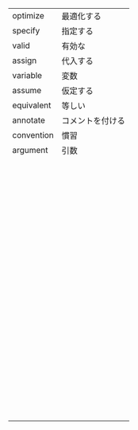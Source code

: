 |            |                  |
| ---------- | ---------------- |
| optimize   | 最適化する       |
| specify    | 指定する         |
| valid      | 有効な           |
| assign     | 代入する         |
| variable   | 変数             |
| assume     | 仮定する         |
| equivalent | 等しい           |
| annotate   | コメントを付ける |
| convention | 慣習             |
| argument   | 引数             |
|            |                  |
|            |                  |
|            |                  |
|            |                  |
|            |                  |
|            |                  |
|            |                  |
|            |                  |
|            |                  |
|            |                  |
|            |                  |
|            |                  |
|            |                  |
|            |                  |
|            |                  |
|            |                  |
|            |                  |
|            |                  |
|            |                  |
|            |                  |
|            |                  |
|            |                  |
|            |                  |
|            |                  |
|            |                  |
|            |                  |
|            |                  |
|            |                  |
|            |                  |
|            |                  |
|            |                  |
|            |                  |
|            |                  |
|            |                  |
|            |                  |
|            |                  |
|            |                  |
|            |                  |
|            |                  |
|            |                  |
|            |                  |
|            |                  |
|            |                  |
|            |                  |
|            |                  |
|            |                  |
|            |                  |
|            |                  |
|            |                  |
|            |                  |
|            |                  |
|            |                  |
|            |                  |
|            |                  |
|            |                  |
|            |                  |
|            |                  |
|            |                  |
|            |                  |
|            |                  |
|            |                  |
|            |                  |
|            |                  |
|            |                  |
|            |                  |
|            |                  |
|            |                  |
|            |                  |
|            |                  |
|            |                  |
|            |                  |
|            |                  |
|            |                  |
|            |                  |
|            |                  |
|            |                  |
|            |                  |
|            |                  |
|            |                  |
|            |                  |
|            |                  |
|            |                  |
|            |                  |
|            |                  |
|            |                  |
|            |                  |
|            |                  |
|            |                  |
